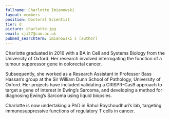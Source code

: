```yaml
---
fullname: Charlotte Imianowski
layout: members
position: Doctoral Scientist
tier: d
picture: charlotte.jpg
email: cji27@cam.ac.uk 
pubmed_searchterm: imianowski c [author]
---
```


Charlotte graduated in 2016 with a BA in Cell and Systems Biology from the University of Oxford. Her research involved interrogating the function of a tumour suppressor gene in colorectal cancer.

Subsequently, she worked as a Research Assistant in Professor Bass Hassan’s group at the Sir William Dunn School of Pathology, University of Oxford. Her projects have included validating a CRISPR-Cas9 approach to target a gene of interest in Ewing’s Sarcoma, and developing a method for diagnosing Ewing’s Sarcoma using liquid biopsies.

Charlotte is now undertaking a PhD in Rahul Roychoudhuri’s lab, targeting immunosuppressive functions of regulatory T cells in cancer.